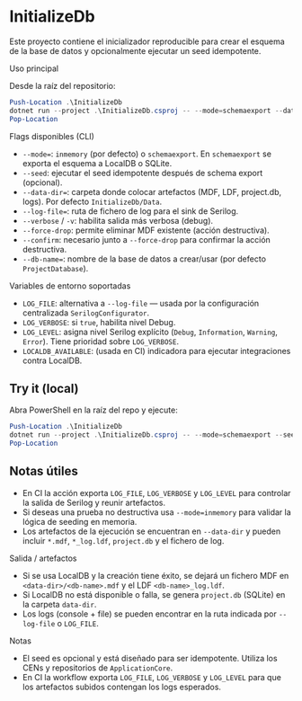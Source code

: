 # InitializeDb

Este proyecto contiene el inicializador reproducible para crear el esquema de la base de datos y opcionalmente ejecutar un seed idempotente.

Uso principal

Desde la raíz del repositorio:

```powershell
Push-Location .\InitializeDb
dotnet run --project .\InitializeDb.csproj -- --mode=schemaexport --data-dir=./Data --log-file=./Data/init.log
Pop-Location
```

Flags disponibles (CLI)
- `--mode=`: `inmemory` (por defecto) o `schemaexport`. En `schemaexport` se exporta el esquema a LocalDB o SQLite.
- `--seed`: ejecutar el seed idempotente después de schema export (opcional).
- `--data-dir=`: carpeta donde colocar artefactos (MDF, LDF, project.db, logs). Por defecto `InitializeDb/Data`.
- `--log-file=`: ruta de fichero de log para el sink de Serilog.
- `--verbose` / `-v`: habilita salida más verbosa (debug).
- `--force-drop`: permite eliminar MDF existente (acción destructiva).
- `--confirm`: necesario junto a `--force-drop` para confirmar la acción destructiva.
- `--db-name=`: nombre de la base de datos a crear/usar (por defecto `ProjectDatabase`).

Variables de entorno soportadas
- `LOG_FILE`: alternativa a `--log-file` — usada por la configuración centralizada `SerilogConfigurator`.
- `LOG_VERBOSE`: si `true`, habilita nivel Debug.
- `LOG_LEVEL`: asigna nivel Serilog explícito (`Debug`, `Information`, `Warning`, `Error`). Tiene prioridad sobre `LOG_VERBOSE`.
- `LOCALDB_AVAILABLE`: (usada en CI) indicadora para ejecutar integraciones contra LocalDB.

Try it (local)
----------------

Abra PowerShell en la raíz del repo y ejecute:

```powershell
Push-Location .\InitializeDb
dotnet run --project .\InitializeDb.csproj -- --mode=schemaexport --seed --data-dir=./Data --log-file=./Data/init.log --db-name=local_test_db --force-drop --confirm
Pop-Location
```

Notas útiles
-----------
- En CI la acción exporta `LOG_FILE`, `LOG_VERBOSE` y `LOG_LEVEL` para controlar la salida de Serilog y reunir artefactos.
- Si deseas una prueba no destructiva usa `--mode=inmemory` para validar la lógica de seeding en memoria.
- Los artefactos de la ejecución se encuentran en `--data-dir` y pueden incluir `*.mdf`, `*_log.ldf`, `project.db` y el fichero de log.

Salida / artefactos
- Si se usa LocalDB y la creación tiene éxito, se dejará un fichero MDF en `<data-dir>/<db-name>.mdf` y el LDF `<db-name>_log.ldf`.
- Si LocalDB no está disponible o falla, se genera `project.db` (SQLite) en la carpeta `data-dir`.
- Los logs (console + file) se pueden encontrar en la ruta indicada por `--log-file` o `LOG_FILE`.

Notas
- El seed es opcional y está diseñado para ser idempotente. Utiliza los CENs y repositorios de `ApplicationCore`.
- En CI la workflow exporta `LOG_FILE`, `LOG_VERBOSE` y `LOG_LEVEL` para que los artefactos subidos contengan los logs esperados.
